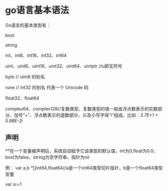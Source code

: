 # go语言基本语法
Go语言的基本类型有：

bool

string

int、int8、int16、int32、int64

uint、uint8、uint16、uint32、uint64、uintptr //u即无符号

byte // uint8 的别名

rune // int32 的别名 代表一个 Unicode 码

float32、float64

complex64、complex128//复数类型，复数类型的值一般由浮点数表示的实数部分、加号“+”、浮点数表示的虚数部分，以及小写字母“i”组成。比如：*3.7E+1 + 5.98E-2i*
## 声明
**在一个变量被声明后，系统自动赋予它该类型的默认值，int为0,float为0.0，bool为false，string为空字符串，指针为nil

例：
var a,b \*[]int64,float64//a是一个int64类型切片指针，b是一个float64类型变量

var a:=1
